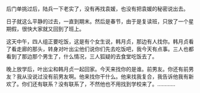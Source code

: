 后门单挑过后，陆兵一下老实了，没有再找袁媛，也没有把袁媛的秘密说出去。

日子就这么平静的过去，一直到期末。然后是春节，由于是复读班，只放了一个星期假，很快大家就又回到了班上。

这天中午，四人组正要吃饭，这是有个女生说，韩月贞，那边有人找你。韩月贞看了看走廊的那头，转身对叶出尘他们说你们先去吃饭吧，我今天有点事。三人也都看到了那边那个男生了，什么情况，三人狐疑的去食堂吃饭去了。

晚上放学后，叶出尘和韩月贞一起回家。今天来找你的是谁。前男友。你还有前男友？我从没说过没有前男友啊。他来找你干什么。他来找我复合，我告诉他我有新欢了。你们还有联系？没有联系了，不然他也不用找到学校来了。…………
